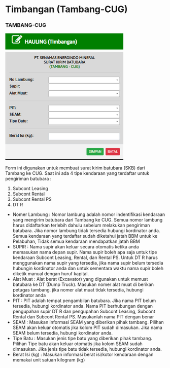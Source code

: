 # Timbangan (Tambang-CUG)

### TAMBANG-CUG

![](../.gitbook/assets/tambang-cug.png)

Form ini digunakan untuk membuat surat kirim batubara (SKB) dari Tambang ke CUG. Saat ini ada 4 tipe kendaraan yang terdaftar untuk pengiriman batubara :

1. Subcont Leasing
2. Subcont Rental
3. Subcont Rental PS
4. DT R

* Nomer Lambung : Nomor lambung adalah nomor indentifikasi kendaraan yang mengirim batubara dari Tambang ke CUG. Semua nomor lambung harus didaftarkan terlebih dahulu sebelum melakukan pengiriman batubara. Jika nomor lambung tidak tersedia hubungi kordinator anda. Semua kendaraan yang terdaftar sudah diketahui jatah BBM untuk ke Pelabuhan, Tidak semua kendaraan mendapatkan jatah BBM
* SUPIR : Nama supir akan keluar secara otomatis ketika anda memasukan nama depan supir. Nama supir boleh apa saja untuk tipe kendaraan Subcont Leasing, Rental, dan Rental PS. Untuk DT R harus menggunakan nama supir yang tersedia, jika nama supir belum tersedia hubungin kordinator anda dan untuk sementara waktu nama supir boleh diketik manual dengan huruf kapital.
* Alat Muat : Alat berat (Excavator) yang digunakan untuk memuat batubara ke DT (Dump Truck). Masukan nomer alat muat di berikan petugas tambang. jika nomer alat muat tidak tersedia, hubungi kordinator anda
* PIT : PIT adalah tempat pengambilan batubara. Jika nama PIT belum tersedia, hubungi kordinator anda. Nama PIT berhubungan dengan pengupahan supir DT R dan pengupahan Subcont Leasing, Subcont Rental dan Subcont Rental PS. Masukanlah nama PIT dengan benar
* SEAM : Masukan informasi SEAM yang diberikan pihak tambang. Pilihan SEAM akan keluar otomatis jika kolom PIT sudah dimasukan. Jika nama SEAM belum tersedia, hubungi kordinator anda.
* Tipe Batu : Masukan jenis tipe batu yang diberikan pihak tambang. Pilihan Tipe batu akan keluar otomatis jika kolom SEAM sudah dimasukan. Jika jenis tipe batu tidak tersedia, hubungi kordinator anda.
* Berat Isi (kg) : Masukan informasi berat isi/kotor kendaraan dengan memakai unit satuan kilogram (kg)
